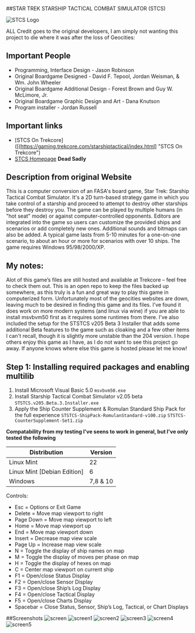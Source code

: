 ##STAR TREK STARSHIP TACTICAL COMBAT SIMULATOR (STCS)

![STCS Logo](https://gaming.trekcore.com/starshiptactical/images/screent.jpg)

ALL Credit goes to the original developers, I am simply not wanting this project to die where it was after the loss of Geocities:

## Important People

- Programming, Interface Design - Jason Robinson
- Original Boardgame Designed - David F. Tepool, Jordan Weisman, & Wm. John Wheeler
- Original Boardgame Additional Design - Forest Brown and Guy W. McLimore, Jr.
- Original Boardgame Graphic Design and Art - Dana Knutson
- Program installer - Jordan Russell

## Important links

- [STCS On Trekcore]([(https://gaming.trekcore.com/starshiptactical/index.html] "STCS On Trekcore")
- [STCS Homepage](https://www.slightlysilly.net/modules.php?name=ststcs "STCS Homepage") **Dead Sadly**

## Description from original Website

This is a computer conversion of an FASA's board game, Star Trek: Starship Tactical Combat Simulator. It's a 2D turn-based strategy game in which you take control of a starship and proceed to attempt to destroy other starships before they destroy you. The game can be played by multiple humans (in "hot seat" mode) or against computer-controlled opponents. Editors are integrated into the game so users can customize the provided ships and scenarios or add completely new ones. Additional sounds and bitmaps can also be added. A typical game lasts from 5-10 minutes for a one-on-one scenario, to about an hour or more for scenarios with over 10 ships.
The game requires Windows 95/98/2000/XP.

## My notes:
Alot of this game’s files are still hosted and available at Trekcore – feel free to check them out. This is an open repo to keep the files backed up somewhere, as this truly is a fun and great way to play this game in computerized form. Unfortunately most of the geocities websites are down, leaving much to be desired in finding this game and its files. I've found it does work on more modern systems (and linux via wine) if you are able to install msvbvm50 first as it requires some runtimes from there. I've also included the setup for the STSTCS v205 Beta 3 Installer that adds some additional Beta features to the game such as cloaking and a few other items I can't recall, though it is slightly more unstable than the 204 version. I hope others enjoy this game as I have, as I do not want to see this project go away. If anyone knows where else this game is hosted please let me know! 

## Step 1: Installing required packages and enabling multilib
1. Install Microsoft Visual Basic 5.0
   `msvbvm50.exe`
2. Install  Starship Tactical Combat Simulator v2.05 beta
   `STSTCS.v205.Beta.3.Installer.exe`
4. Apply the Ship Counter Supplement & Romulan Standard Ship Pack for the full experience
   `STSTCS-ShipPack-RomulanStandard-v100.zip`
   `STSTCS-CounterSupplement-Set1.zip`

**Compatability from my testing I've seens to work in general, but I've only tested the following**

| Distribution                | Version    
| ----------------------------| -------- | 
| Linux Mint                  | 22       | 
| Linux Mint [Debian Edition] | 6        | 
| Windows                     | 7,8 & 10 | 

Controls:
   - Esc = Options or Exit Game
   - Delete = Move map viewport to right
   - Page Down = Move map viewport to left
   - Home = Move map viewport up
   - End = Move map viewport down
   - Insert = Decrease map view scale
   - Page Up = Increase map view scale
   - N = Toggle the display of ship names on map
   - M = Toggle the display of moves per phase on map
   - H = Toggle the display of hexes on map
   - C = Center map viewport on current ship
   - F1 = Open/close Status Display
   - F2 = Open/close Sensor Display
   - F3 = Open/close Ship’s Log Display
   - F4 = Open/close Tactical Display
   - F5 = Open/close Charts Display
   - Spacebar = Close Status, Sensor, Ship’s Log, Tactical, or Chart Displays


##Screenshots
![screen](https://user-images.githubusercontent.com/88217087/199529232-c3b834a4-283e-4814-80cb-a66808a8e3ac.png)
![screen1](https://user-images.githubusercontent.com/88217087/199529255-1a308e1c-7b2b-46f4-a892-a084cd682716.jpg)
![screen2](https://user-images.githubusercontent.com/88217087/199529272-7a4b0b5f-9875-4d12-b6bb-8c30b627c900.jpg)
![screen3](https://user-images.githubusercontent.com/88217087/199529286-810e5c42-9845-40c4-ab48-7af092fe4937.jpg)
![screen4](https://user-images.githubusercontent.com/88217087/199529320-d5ccfe84-2538-40ba-a47d-e83b827e2c10.jpg)
![screen5](https://user-images.githubusercontent.com/88217087/199529333-3009e44b-5319-4e3a-8d0a-4d178f22bd36.jpg)


